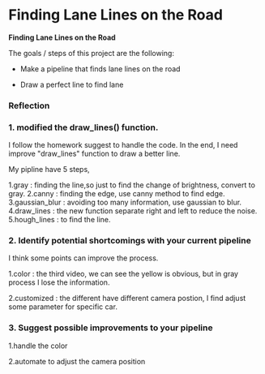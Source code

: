 # **Finding Lane Lines on the Road** 



**Finding Lane Lines on the Road**

The goals / steps of this project are the following:

* Make a pipeline that finds lane lines on the road

* Draw a perfect line to find lane



### Reflection

### 1. modified the draw_lines() function.

I follow the homework suggest to handle the code.
In the end, I need improve "draw_lines" function to draw a better line.

My pipline have 5 steps,

1.gray : finding the line,so just to find the change of brightness, convert to gray.
2.canny : finding the edge, use canny method to find edge.
3.gaussian_blur : avoiding too many information, use gaussian to blur.
4.draw_lines : the new function separate right and left to reduce the noise.
5.hough_lines : to find the line.


### 2. Identify potential shortcomings with your current pipeline

I think some points can improve the process.

1.color : the third video, we can see the yellow is obvious, but in gray process I lose the information.

2.customized : the different have different camera postion, I find adjust some parameter for specific car.

### 3. Suggest possible improvements to your pipeline

1.handle the color

2.automate to adjust the camera position 
